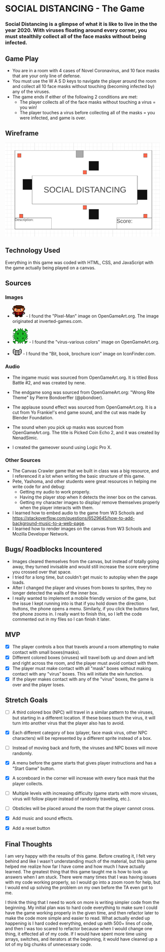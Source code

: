# SOCIAL DISTANCING - The Game
### Social Distancing is a glimpse of what it is like to live in the the year 2020.  With viruses floating around every corner, you must stealthily collect all of the face masks without being infected.


## Game Play
- You are in a room with 4 cases of Novel Coronavirus, and 10 face masks that are your only line of defense.  
- You must use the W A S D keys to navigate the player around the room and  collect all 10 face masks without touching (becoming infected by) any of the viruses.
- The game ends if either of the following 2 conditions are met:
    - The player collects all of the face masks without touching a virus = you win!
    - The player touches a virus before collecting all of the masks = you were infected, and game is over.


## Wireframe
![Wireframe](img/Wireframe.png) 


## Technology Used
Everything in this game was coded with HTML, CSS, and JavaScript with the game actually being played on a canvas.


## Sources
### Images
- ![Player Image](img/player1.png) - I found the "Pixel-Man" image on OpenGameArt.org.  The image originated at inverted-games.com.

- ![Virus Image](img/virus.png) - I found the "virus-various colors" image on OpenGameArt.org.

- ![Mask Image](img/mask1.png) - I found the "Bit, book, brochure icon" image on IconFinder.com.

### Audio
- The ingame music was sourced from OpenGameArt.org.  It is titled Boss Battle #2, and was created by nene.

- The endgame song was sourced from OpenGameArt.org: "Wrong Rite Theme" by Pierre Bondoerffer (@pbondoer).

- The applause sound effect was sourced from OpenGameArt.org.  It is a cut from Yo Frankie!'s end game sound, and the cut was made by Blender Foundation.

- The sound when you pick up masks was sourced from OpenGameArt.org.  The title is Picked Coin Echo 2, and it was created by NenadSimic.

- I created the gameover sound using Logic Pro X.

### Other Sources
- The Canvas Crawler game that we built in class was a big resource, and I referenced it a lot when writing the basic structure of this game.
- Pete, Yashoma, and other students were great resources in helping me write code for and debug:
    - Getting my audio to work properly.
    - Having the player stop when it detects the inner box on the canvas.
    - Getting my character images to display/ remove themselves properly when the player interacts with them.
- I learned how to embed audio to the game from W3 Schools and https://stackoverflow.com/questions/6529645/how-to-add-background-music-to-a-web-page.
- I learned how to render images on the canvas from W3 Schools and Mozilla Developer Network.


## Bugs/ Roadblocks Incountered
- Images cleared themselves from the canvas, but instead of totally going away, they turned invisable and would still increase the score everytime you crossed over that space.
- I tried for a long time, but couldn't get music to autoplay when the page loads.
- After I changed the player and viruses from boxes to sprites, they no longer detected the walls of the inner box.
- I really wanted to implement a mobile friendly version of the game, but the issue I kept running into is that if you hold down the direction buttons, the phone opens a menu.  Similarly, if you click the buttons fast, the phone zooms in.  I really want to finish this, so I left the code commented out in my files so I can finish it later.


## MVP
- [x] The player controls a box that travels around a room attempting to make contact with small boxes(masks).
- [x] Different colored boxes (viruses) will travel both up and down and left and right across the room, and the player must avoid contact with them.
- [x] The player must make contact with all "mask" boxes without making contact with any "virus" boxes.  This will initiate the win function.
- [x] If the player makes contact with any of the "virus" boxes, the game is over and the player loses.

## Stretch Goals
- [ ] A third colored box (NPC) will travel in a similar pattern to the viruses, but starting in a different location. If these boxes touch the virus, it will turn into another virus that the player also has to avoid.
- [x] Each different category of box (player, face mask virus, other NPC characters) will be represented by a different sprite instead of a box.
- [ ] Instead of moving back and forth, the viruses and NPC boxes will move randomly.
- [x] A menu before the game starts that gives player instructions and has a "Start Game" button.
- [x] A scoreboard in the corner will increase with every face mask that the player collects.
- [ ] Multiple levels with increasing difficulty (game starts with more viruses, virus will follow player instead of randomly traveling, etc.).
- [ ] Obsticles will be placed around the room that the player cannot cross.
- [x] Add music and sound effects.
- [x] Add a reset button


## Final Thoughts
I am very happy with the results of this game.  Before creating it, I felt very behind and like I wasn't understanding much of the material, but this game helped me realize how far I have come and how much I have actually learned.  The greatest thing that this game taught me is how to look up answers when I am stuck.  There were many times that I was having issues with my code working properly, so I would go into a zoom room for help, but I would end up solving the problem on my own before the TA even got to me.

I think the thing that I need to work on more is writing simpler code from the beginning.  My initial plan was to hard code everything to make sure I could have the game working properly in the given time, and then refactor later to make the code more simple and easier to read.  What actually ended up happening is I hard coded everything, ended up with 500+ lines of code, and then I was too scared to refactor because when I would change one thing, it effected all of my code.  If I would have spent more time using arrays, switches, and iterators at the beginning, it would have cleaned up a lot of my big chunks of unnecessary code.